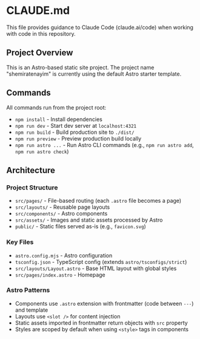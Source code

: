 # CLAUDE.md

This file provides guidance to Claude Code (claude.ai/code) when working with code in this repository.

## Project Overview

This is an Astro-based static site project. The project name "shemiratenayim" is currently using the default Astro starter template.

## Commands

All commands run from the project root:

- `npm install` - Install dependencies
- `npm run dev` - Start dev server at `localhost:4321`
- `npm run build` - Build production site to `./dist/`
- `npm run preview` - Preview production build locally
- `npm run astro ...` - Run Astro CLI commands (e.g., `npm run astro add`, `npm run astro check`)

## Architecture

### Project Structure

- `src/pages/` - File-based routing (each `.astro` file becomes a page)
- `src/layouts/` - Reusable page layouts
- `src/components/` - Astro components
- `src/assets/` - Images and static assets processed by Astro
- `public/` - Static files served as-is (e.g., `favicon.svg`)

### Key Files

- `astro.config.mjs` - Astro configuration
- `tsconfig.json` - TypeScript config (extends `astro/tsconfigs/strict`)
- `src/layouts/Layout.astro` - Base HTML layout with global styles
- `src/pages/index.astro` - Homepage

### Astro Patterns

- Components use `.astro` extension with frontmatter (code between `---`) and template
- Layouts use `<slot />` for content injection
- Static assets imported in frontmatter return objects with `src` property
- Styles are scoped by default when using `<style>` tags in components
